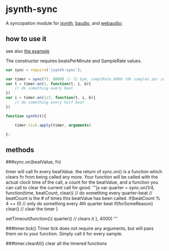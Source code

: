 # jsynth-sync

A syncopation module for [jsynth](https://github.com/NHQ/jsynth), [baudio](https://github.com/substack/baudio), and [webaudio](https://github.com/NHQ/webaudio);

## how to use it

see also [the example](https://github.com/NHQ/jsynth-sync/blob/master/example.js)

The constructor requires beatsPerMinute and SampleRate values.

```js
var sync = require('jsynth-sync');

var timer = sync(72, 8000) // 72 bpm, samplRate 8000 (8k samples per second)
var t = timer.on(1, function(t, i, b){
	// do something every beat
})
var i = timer.on(1/2, function(t, i, b){
	// do something every half beat
})

function synth(t){

	timer.tick.apply(timer, arguments)

};

```

## methods

###sync.on(beatValue, fn)

timer will call fn every beatValue. 
the return of sync.on() is a function which clears fn from being called any more.
Your function will be called with the actual clock time of the call, a count for the beatValue, and a function you can call to clear the current call for good.
'''js
var quarter = sync.on(1/4, function(time, beatCount, clear){
	// do something every quarter-beat
	// beatCount is the # of times this beatValue has been called.
	if(beatCount % 4 == 0) // only do something every 4th quarter beat
	if(forSomeReason) clear() // clear the timer 
}

setTimeout(function(){
	quarter() // clears it
}, 4000)
'''

###timer.tick()
Timer tick does not require any arguments, but will pass them on to your function. Simply call it for every sample.

###timer.clearAll()
clear all the timered functions
